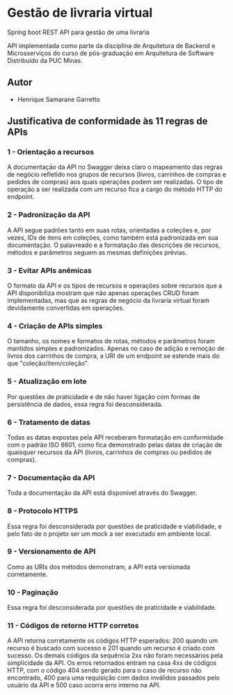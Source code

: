 # Gestão de livraria virtual

Spring boot REST API para gestão de uma livraria

API implementada como parte da disciplina de Arquitetura de Backend e Microsserviços do curso de pós-graduação em Arquitetura de Software Distribuído da PUC Minas.

## Autor

* Henrique Samarane Garretto

## Justificativa de conformidade às 11 regras de APIs
### 1 - Orientação a recursos
A documentação da API no Swagger deixa claro o mapeamento das regras de negócio refletido nos grupos de recursos (livros, carrinhos de compras e pedidos de compras) aos quais operações podem ser realizadas. O tipo de operação a ser realizada com um recurso fica a cargo do método HTTP do endpoint.

### 2 - Padronização da API
A API segue padrões tanto em suas rotas, orientadas a coleções e, por vezes, IDs de itens em coleções, como também está padronizada em sua documentação. O palavreado e a formatação das descrições de recursos, métodos e parâmetros seguem as mesmas definições prévias.

### 3 - Evitar APIs anêmicas
O formato da API e os tipos de recursos e operações sobre recursos que a API disponibiliza mostram que não apenas operações CRUD foram implementadas, mas que as regras de negócio da livraria virtual foram devidamente convertidas em operações.

### 4 - Criação de APIs simples
O tamanho, os nomes e formatos de rotas, métodos e parâmetros foram mantidos simples e padronizados. Apenas no caso de adição e remoção de livros dos carrinhos de compra, a URI de um endpoint se estende mais do que "coleção/item/coleção".

### 5 - Atualização em lote
Por questões de praticidade e de não haver ligação com formas de persistência de dados, essa regra foi desconsiderada.

### 6 - Tratamento de datas
Todas as datas expostas pela API receberam formatação em conformidade com o padrão ISO 8601, como fica demonstrado pelas datas de criação de quaisquer recursos da API (livros, carrinhos de compras ou pedidos de compras).
 
### 7 - Documentação da API
Toda a documentação da API está disponível através do Swagger.
 
### 8 - Protocolo HTTPS
Essa regra foi desconsiderada por questões de praticidade e viabilidade, e pelo fato de o projeto ser um mock a ser executado em ambiente local.
 
### 9 - Versionamento de API
Como as URIs dos métodos demonstram, a API está versionada corretamente.
 
### 10 - Paginação
Essa regra foi desconsiderada por questões de praticidade e viabilidade.
 
### 11 - Códigos de retorno HTTP corretos
A API retorna corretamente os códigos HTTP esperados: 200 quando um recurso é buscado com sucesso e 201 quando um recurso é criado com sucesso. Os demais códigos da sequência 2xx não foram necessários pela simplicidade da API. Os erros retornados entram na casa 4xx de códigos HTTP, com o código 404 sendo gerado para o caso de recurso não encontrado, 400 para uma requisição com dados inválidos passados pelo usuário da API e 500 caso ocorra erro interno na API.

